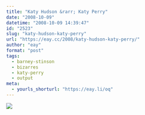 ```yaml
---
title: "Katy Hudson &rarr; Katy Perry"
date: "2008-10-09"
datetime: "2008-10-09 14:39:47"
id: "2523"
slug: "katy-hudson-katy-perry"
url: "https://eay.cc/2008/katy-hudson-katy-perry/"
author: "eay"
format: "post"
tags:
  - barney-stinson
  - bizarres
  - katy-perry
  - output
meta:
  - yourls_shorturl: "https://eay.li/oq"
---
```


[![](/uploads/2008/slutup_perry.jpg)](http://eay.cc//uploads/2008/slutup_perry_big.jpg)
